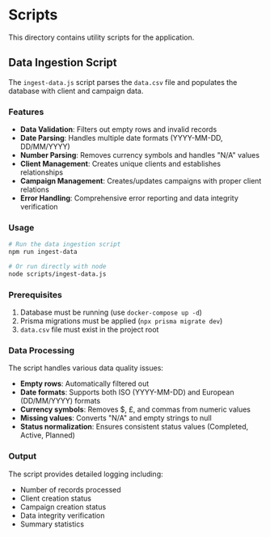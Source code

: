 # Scripts

This directory contains utility scripts for the application.

## Data Ingestion Script

The `ingest-data.js` script parses the `data.csv` file and populates the database with client and campaign data.

### Features

- **Data Validation**: Filters out empty rows and invalid records
- **Date Parsing**: Handles multiple date formats (YYYY-MM-DD, DD/MM/YYYY)
- **Number Parsing**: Removes currency symbols and handles "N/A" values
- **Client Management**: Creates unique clients and establishes relationships
- **Campaign Management**: Creates/updates campaigns with proper client relations
- **Error Handling**: Comprehensive error reporting and data integrity verification

### Usage

```bash
# Run the data ingestion script
npm run ingest-data

# Or run directly with node
node scripts/ingest-data.js
```

### Prerequisites

1. Database must be running (use `docker-compose up -d`)
2. Prisma migrations must be applied (`npx prisma migrate dev`)
3. `data.csv` file must exist in the project root

### Data Processing

The script handles various data quality issues:

- **Empty rows**: Automatically filtered out
- **Date formats**: Supports both ISO (YYYY-MM-DD) and European (DD/MM/YYYY) formats
- **Currency symbols**: Removes $, £, and commas from numeric values
- **Missing values**: Converts "N/A" and empty strings to null
- **Status normalization**: Ensures consistent status values (Completed, Active, Planned)

### Output

The script provides detailed logging including:
- Number of records processed
- Client creation status
- Campaign creation status
- Data integrity verification
- Summary statistics
